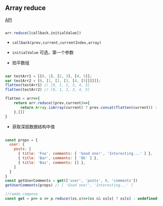 ## Array reduce

[API](https://developer.mozilla.org/zh-CN/docs/Web/JavaScript/Reference/Global_Objects/Array/Reduce_clone)
```javascript

arr.reduce([callback,initialValue])

```
- `callback(prev,current,currentIndex,array)`
- `initialValue` 可选，第一个参数



- 拍平数组

```javascript

var testArr1 = [[0, 1], [2, 3], [4, 5]];
var testArr2 = [0, [1, [2, [3, [4, [5]]]]]];
flatten(testArr1) // [0, 1, 2, 3, 4, 5]
flatten(testArr2) // [0, 1, 2, 3, 4, 5]

```

```javascript
flatten = arr=>{
    return arr.reduce((prev,current)=>{
       return Array.isArray(current) ? prev.concat(flatten(current)) : prev.concat(current)
    },[])
}
```

- 获取深层数据结构中值


```javascript

const props = {
  user: {
    posts: [
      { title: 'Foo', comments: [ 'Good one!', 'Interesting...' ] },
      { title: 'Bar', comments: [ 'Ok' ] },
      { title: 'Baz', comments: [] },
    ]
  }
}
const getUserComments = get(['user', 'posts', 0, 'comments'])
getUserComments(props) // [ 'Good one!', 'Interesting...' ]

```

```javascript
//ramda compose
const get = p=> o => p.reduce((xs,x)=>(xs && xs[x] ? xs[x] : undefined),o)

```